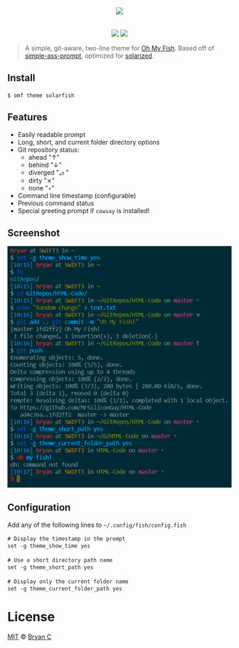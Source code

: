 <div align="center">
  <a href="http://github.com/fish-shell/omf">
  <img width=90px  src="https://cloud.githubusercontent.com/assets/8317250/8510172/f006f0a4-230f-11e5-98b6-5c2e3c87088f.png">
  </a>
</div>
<br>
<p align="center">
  <a href="https://github.com/oh-my-fish/oh-my-fish" alt="Oh My Fish">
    <img src="https://img.shields.io/badge/Framework-Oh_My_Fish-blue.svg" /></a>
  <a href="/LICENSE" alt="Oh My Fish">
    <img src="https://img.shields.io/badge/license-MIT-007EC7.svg" /></a>
</p>

> A simple, git-aware, two-line theme for [Oh My Fish][omf-link]. Based off of [simple-ass-prompt](https://github.com/lfiolhais/theme-simple-ass-prompt), optimized for [solarized](https://ethanschoonover.com/solarized/).

## Install

```fish
$ omf theme solarfish
```

## Features

- Easily readable prompt
- Long, short, and current folder directory options
- Git repository status:
  - ahead "↑"
  - behind "↓"
  - diverged "⥄ "
  - dirty "⨯"
  - none "◦"
- Command line timestamp (configurable)
- Previous command status
- Special greeting prompt if `cowsay` is installed!

## Screenshot

<p align="center">
<img src="./screenshot.png">
</p>

## Configuration

Add any of the following lines to
`~/.config/fish/config.fish`

```fish
# Display the timestamp in the prompt
set -g theme_show_time yes

# Use a short directory path name
set -g theme_short_path yes

# Display only the current folder name
set -g theme_current_folder_path yes
```

# License

[MIT][mit] © [Bryan C][author]

[mit]: http://opensource.org/licenses/MIT
[author]: http://github.com/MrSiliconGuy
[omf-link]: https://www.github.com/fish-shell/oh-my-fish
[license-badge]: https://img.shields.io/badge/license-MIT-007EC7.svg?style=flat-square
[travis-badge]: http://img.shields.io/travis/oh-my-fish/theme-default.svg?style=flat-square
[travis-link]: https://travis-ci.org/oh-my-fish/theme-default

